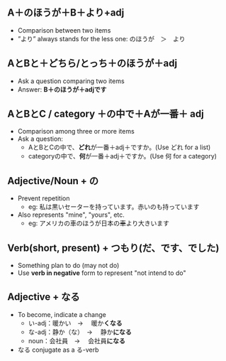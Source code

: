## A＋のほうが＋B＋より+adj
- Comparison between two items
- ”より” always stands for the less one: のほうが　＞　より

## AとBと＋どちら/とっち＋のほうが＋adj
- Ask a question comparing two items
- Answer: **B＋のほうが＋adjです**

## AとBとC / category ＋の中で＋Aが一番＋ adj
- Comparison among three or more items
- Ask a question:
	- AとBとCの中で、**どれ**が一番＋adj＋ですか。(Use どれ for a list)
	- categoryの中で、**何**が一番＋adj＋ですか。(Use 何 for a category)

## Adjective/Noun + の
- Prevent repetition
	- eg: 私は黒いセーターを持っています。赤いのも持っています
- Also represents "mine", "yours", etc.
	- eg: アメリカの車のほうが日本の~~車~~より大きいます

## Verb(short, present) + つもり(だ、です、でした)
- Something plan to do (may not do)
- Use **verb in negative** form to represent "not intend to do"

## Adjective + なる
- To become, indicate a change
	- い-adj：暖かい　→ 　暖か**くなる**
	- な-adj：静か（な）　→ 　静か**になる**
	- noun：会社員　→ 　会社員**になる**
- なる conjugate as a る-verb
